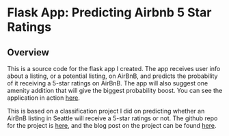 # Flask App: Predicting Airbnb 5 Star Ratings


## Overview

This is a source code for the flask app I created. The app receives user info about a listing, or a potential listing, on AirBnB, and
predicts the probability of it receiving a 5-star ratings on AirBnB. The app will also suggest one amenity addition that will give the biggest probability boost. 
You can see the application in action [here]().

This is based on a classification project I did on predicting whether an AirBnB listing in Seattle will receive a 5-star ratings or not. The github repo for the project
is [here](https://github.com/youngjeong46/airbnb-star-prediction), and the blog post on the project can be found [here]("https://datatostories.com/posts/2019/05/11/airbnb-ratings-predictions/").

